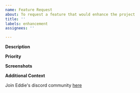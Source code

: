 ```yaml
---
name: Feature Request
about: To request a feature that would enhance the project
title: ''
labels: enhancement
assignees: ''

---
```


**Description**

<!-- A brief description of the feature, and why is it necessary -->

**Priority**

<!-- How important / urgent is this feature? -->

**Screenshots**

<!-- Please add a screenshot if applicable -->

**Additional Context**  <!-- Optional -->  

<!-- Add any other context about the problem here. -->

Join Eddie's discord community [here](https://discord.com/invite/jZQs6Wu)
